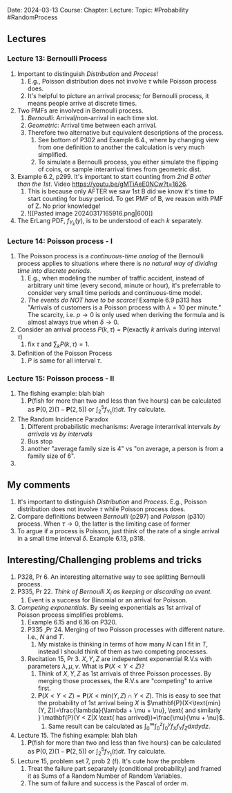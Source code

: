 Date: 2024-03-13
Course:
Chapter: 
Lecture: 
Topic: #Probability #RandomProcess

## Lectures
### Lecture 13: Bernoulli Process
1. Important to distinguish *Distribution* and *Process*!
	1. E.g., Poisson distribution does not involve $\tau$ while Poisson process does.
	2. It's helpful to picture an arrival process; for Bernoulli process, it means people arrive at discrete times.
2. Two PMFs are involved in Bernoulli process. 
	1. *Bernoulli*: Arrival/non-arrival in each time slot.
	2. *Geometric*: Arrival time between each arrival.
	3. Therefore two alternative but equivalent descriptions of the process. 
		1. See bottom of P302 and Example 6.4., where by changing view from one definition to another the calculation is very much simplified.
		2. To simulate a Bernoulli process, you either simulate the flipping of coins, or sample interarrival times from geometric dist.
3. Example 6.2, p299. It's important to start counting from *2nd B other than the 1st*. Video https://youtu.be/gMTiAeE0NCw?t=1626.
	1. This is because only AFTER we saw 1st B did we know it's time to start counting for busy period. To get PMF of B, we reason with PMF of Z. No prior knowledge! 
	2. ![[Pasted image 20240317165916.png|600]]
4. The ErLang PDF, $f_{Y_k}(y)$, is to be understood of each $k$ separately. 

### Lecture 14: Poisson process - I
1. The Poisson process is a *continuous-time analog* of the Bernoulli process applies to situations where there is *no natural way of dividing time into discrete periods*.
	1. E.g., when modeling the number of traffic accident, instead of arbitrary unit time (every second, minute or hour), it's preferrable to consider very small time periods and continuous-time model.
	2. *The events do NOT have to be scarce!* Example 6.9 p313 has "Arrivals of customers is a Poisson process with $\lambda=10$ per minute." The scarcity, i.e. $p \to 0$ is only used when deriving the formula and is almost always true when $\delta \to 0$.
2. Consider an arrival process $P(k, \tau)=\mathbf{P}(\text{exactly } k \text{ arrivals during interval } \tau)$
	1. fix $\tau$ and $\sum_{k} P(k, \tau)=1$.
3. Definition of the Poisson Process
	1. $P$ is same for all interval $\tau$.

### Lecture 15: Poisson process - II
1. The fishing example: blah blah
	1. $\mathbf{P}(\text{fish for more than two and less than five hours})$ can be calculated as $\mathbf{P}(0, 2)(1-\mathbf{P}(2, 5))$ or $\int_{2}^{5} f_{Y_1}(t)dt$. Try calculate.
2. The Random Incidence Paradox
	1. Different probabilistic mechanisms: Average interarrival intervals *by arrivals* vs *by intervals*
	2. Bus stop
	3. another "average family size is 4" vs "on average, a person is from a family size of 6".
3. 
## My comments
1. It's important to distinguish *Distribution* and *Process*. E.g., Poisson distribution does not involve $\tau$ while Poisson process does.
2. Compare definitions between *Bernoulli* (p297) and *Poisson* (p310) process. When $\tau \to 0$, the latter is the limiting case of former 
3. To argue if a process is Poisson, just think of the rate of a single arrival in a small time interval $\delta$. Example 6.13, p318.
## Interesting/Challenging problems and tricks
1. P328, Pr 6. An interesting alternative way to see splitting Bernoulli process. 
2. P335, Pr 22. *Think of Bernoulli $X_i$ as keeping or discarding an event.*
	1. Event is a success for Binomial or an arrival for Poisson.
3. *Competing exponentials*. By seeing exponentials as 1st arrival of Poisson process simplifies problems.
	1. Example 6.15 and 6.16 on P320.
	2. P335 ,Pr 24. Merging of two Poisson processes with different nature. I.e., $N$ and $T$.
		1. My mistake is thinking in terms of how many $N$ can I fit in $T$, instead I should think of them as two competing processes.
	3. Recitation 15, Pr 3. $X, Y, Z$ are independent exponential R.V.s with parameters $\lambda, \mu, \nu$. What is $\mathbf{P}(X<Y<Z)$?
		1. Think of $X, Y, Z$ as 1st arrivals of three Poisson processes. By merging those processes, the R.V.s are "competing" to arrive first.
		2. $\mathbf{P}(X<Y<Z) = \mathbf{P}(X<\text{min}(Y, Z) \cap  Y<Z)$. This is easy to see that the probability of 1st arrival being $X$ is $\mathbf{P}(X<\text{min}(Y, Z))=\frac{\lambda}{\lambda + \mu + \nu}, \text{ and similarly } \mathbf{P}(Y < Z|X \text{ has arrived})=\frac{\mu}{\mu + \nu}$. 
			1. Same result can be calculated as $\int_{0}^{\infty}\int_{0}^{z}\int_{0}^{y}f_Xf_Yf_Zdxdydz$.
4. Lecture 15. The fishing example: blah blah
	1. $\mathbf{P}(\text{fish for more than two and less than five hours})$ can be calculated as $\mathbf{P}(0, 2)(1-\mathbf{P}(2, 5))$ or $\int_{2}^{5} f_{Y_1}(t)dt$. Try calculate.
5. Lecture 15, problem set 7, prob 2 (f). It's cute how the problem 
	1. Treat the failure part separately (conditional probability) and framed it as Sums of a Random Number of Random Variables.
	2. The sum of failure and success is the Pascal of order $m$. 